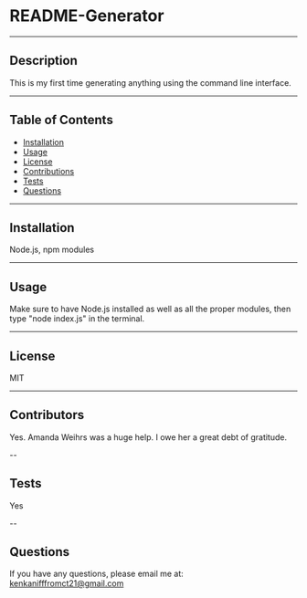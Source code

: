 # README-Generator

  ---

  ## **Description**
  This is my first time generating anything using the command line interface.

  ---

  ## Table of Contents

  - [Installation](#Installation)
  - [Usage](#Usage)
  - [License](#License)
  - [Contributions](#Contributions)
  - [Tests](#Tests)
  - [Questions](#Questions)

  ---

  ## **Installation**
  Node.js, npm modules

  ---

  ## **Usage**
  Make sure to have Node.js installed as well as all the proper modules, then type "node index.js" in the terminal.

  ---


  ## **License**
  MIT

  ---

  ## **Contributors**
  Yes. Amanda Weihrs was a huge help. I owe her a great debt of gratitude.

  --

  ## **Tests**
  Yes

  --

  ## **Questions**
  If you have any questions, please email me at: kenkanifffromct21@gmail.com


